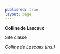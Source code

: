 ```yaml
---
published: true
layout: page
---
```



**Colline de Lascaux**

Site classé

_Colline de Lascaux (Ins.)_

